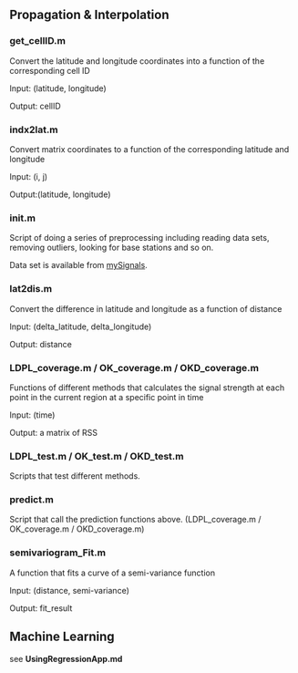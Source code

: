 ## Propagation & Interpolation  

### get_cellID.m

Convert the latitude and longitude coordinates into a function of the corresponding cell ID

Input: (latitude, longitude)

Output: cellID



### indx2lat.m

Convert matrix coordinates to a function of the corresponding latitude and longitude

Input: (i, j)

Output:(latitude, longitude)



### init.m

Script of doing a series of preprocessing including reading data sets, removing outliers, looking for base stations and so on.

Data set is available from [mySignals](http://www.mysignals.gr/research.php).



### lat2dis.m

Convert the difference in latitude and longitude as a function of distance

Input: (delta_latitude, delta_longitude)

Output: distance



### LDPL_coverage.m / OK_coverage.m / OKD_coverage.m

Functions of different methods that calculates the signal strength at each point in the current region at a specific point in time

Input: (time)

Output:  a matrix of RSS



### LDPL_test.m / OK_test.m / OKD_test.m

Scripts that test different methods.



### predict.m

Script that call the prediction functions above. (LDPL_coverage.m / OK_coverage.m / OKD_coverage.m)



### semivariogram_Fit.m

A function that fits a curve of a semi-variance function

Input: (distance, semi-variance)

Output: fit_result



## Machine Learning

see **UsingRegressionApp.md**
